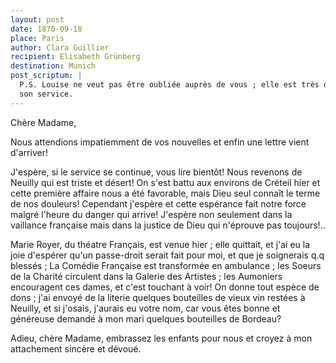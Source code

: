 ```yaml
---
layout: post
date: 1870-09-18
place: Paris
author: Clara Guillier
recipient: Elisabeth Grünberg
destination: Munich
post_scriptum: |
  P.S. Louise ne veut pas être oubliée auprès de vous ; elle est très dévouée dans
  son service.
---
```


Chère Madame,

Nous attendions impatiemment de vos nouvelles et enfin une lettre vient
d'arriver!

J'espère, si le service se continue, vous lire bientôt! Nous revenons de
Neuilly qui est triste et désert! On s'est battu aux environs de Créteil hier
et cette première affaire nous a été favorable, mais Dieu seul connaît le terme
de nos douleurs! Cependant j'espère et cette espérance fait notre force malgré
l'heure du danger qui arrive! J'espère non seulement dans la vaillance
française mais dans la justice de Dieu qui n'éprouve pas toujours!..

Marie Royer, du théatre Français, est venue hier ; elle quittait, et j'ai eu la
joie d'espérer qu'un passe-droit serait fait pour moi, et que je soignerais q.q
blessés ; La Comédie Française est transformée en ambulance ; les Soeurs de la
Charité circulent dans la Galerie des Artistes ; les Aumoniers encouragent ces
dames, et c'est touchant à voir! On donne tout espèce de dons ; j'ai envoyé de
la literie quelques bouteilles de vieux vin restées à Neuilly, et si j'osais,
j'aurais eu votre nom, car vous êtes bonne et généreuse demandé à mon mari
quelques bouteilles de Bordeau?

Adieu, chère Madame, embrassez les enfants pour nous et croyez à mon
attachement sincère et dévoué.
